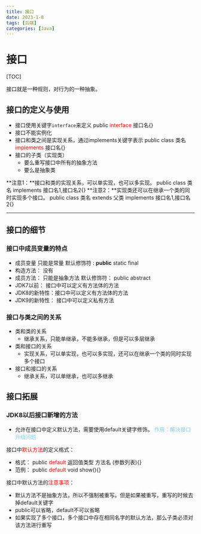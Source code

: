 ```yaml
---
title: 接口
date: 2023-1-8
tags: [后端]
categories: [Java]
---
```

# 接口
[TOC]

接口就是一种规则，对行为的一种抽象。

## 接口的定义与使用

- 接口使用关键字`interface`来定义
	public <font color = red>interface</font> 接口名{}
- 接口不能实例化
- 接口和类之间是实现关系，通过implements关键字表示
	public class 类名 <font color = red>implements</font> 接口名{}
- 接口的子类（实现类）
	- 要么重写接口中所有的抽象方法
	- 要么是抽象类

**注意1：**接口和类的实现关系，可以单实现，也可以多实现。
	public class 类名 implements 接口名1,接口名2{}
**注意2：**实现类还可以在继承一个类的同时实现多个接口。
	public class 类名 extends  父类 implements 接口名1,接口名2{}

------------------
## 接口的细节

### 接口中成员变量的特点

- 成员变量
	只能是常量
	默认修饰符 :  **public** static  final
- 构造方法：  没有
- 成员方法：
	只能是抽象方法
	默认修饰符： public  abstract
- JDK7以前： 接口中可以定义有方法体的方法
- JDK8的新特性：接口中可以定义有方法体的方法
- JDK9的新特性： 接口中可以定义私有方法

### 接口与类之间的关系

- 类和类的关系
	- 继承关系，只能单继承，不能多继承，但是可以多层继承
- 类和接口的关系
	- 实现关系，可以单实现，也可以多实现，还可以在继承一个类的同时实现多个接口
- 接口和接口的关系
	-  继承关系，可以单继承，也可以多继承

## 接口拓展

### JDK8以后接口新增的方法

- 允许在接口中定义默认方法，需要使用default关键字修饰。
	<font color= skyblue>作用：解决接口升级问题</font>
	

接口中<font color=red>默认方法</font>的定义格式：
- 格式： public <font color=red>default</font> 返回值类型 方法名 (参数列表){}
- 范例： public <font color=red>default</font> void show(){}

接口中默认方法的<font color=red>注意事项</font>：
- 默认方法不是抽象方法，所以不强制被重写。但是如果被重写，重写的时候去掉default关键字
- public可以省略，default不可以省略
- 如果实现了多个接口，多个接口中存在相同名字的默认方法，那么子类必须对该方法进行重写